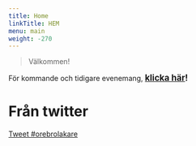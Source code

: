 ```yaml
---
title: Home
linkTitle: HEM
menu: main
weight: -270
---
```


> Välkommen!

För kommande och tidigare evenemang, <span style="font-size:larger;"><b>[klicka här](/tags/evenemang)!</b></span>

<!-- https://orebrolakare.netlify.com/tags/Evenemang -->

# Från twitter

<a href="https://twitter.com/intent/tweet?button_hashtag=orebrolakare&ref_src=twsrc%5Etfw" class="twitter-hashtag-button" data-show-count="false">Tweet #orebrolakare</a><script async src="https://platform.twitter.com/widgets.js" charset="utf-8"></script>
